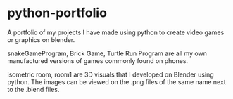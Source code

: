 # python-portfolio
A portfolio of my projects I have made using python to create video games or graphics on blender.

snakeGameProgram, Brick Game, Turtle Run Program are all my own manufactured versions of games commonly found on phones.

isometric room, room1 are 3D visuals that I developed on Blender using python. The images can be viewed on the .png files of the same name next to the .blend files.
